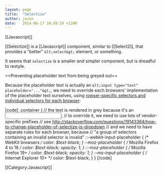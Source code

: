 ```yaml
---
layout: page
title:  "Selectize"
author: jevon
date:   2014-06-17 16:58:29 +1200
---
```


[[Javascript]]

[[Selectize]] is a [[Javascript]] component, similar to [[Select2]], that provides a "better" `&lt;select&gt;` element, or something.

It seems that `selectize` is a smaller and simpler component, but is dreadful to restyle.

==Preventing placeholder text from being greyed out==

Because the placeholder text is actually an `&lt;input type="text" placeholder="..."&gt;`, we need to override each browsers' implementation of the placeholder text ourselves, using <a href="http://stackoverflow.com/questions/2610497/change-an-inputs-html5-placeholder-color-with-css">rowser-specific selectors and individual selectors for each browser</a>:

[code]
  .container {
    // the text is rendered in grey because it's an <input placeholder="..">;
    // to override it, we need to use lots of vendor-specific prefixes
    // see http://stackoverflow.com/questions/19143364/how-to-change-placeholder-of-selectize-js-dropdown
    // and we need to have separate rules for each browser, because
    // "a group of selectors containing an invalid selector is invalid"
    ::-webkit-input-placeholder { /* WebKit browsers */
      color: $text-black;
    }
    :-moz-placeholder { /* Mozilla Firefox 4 to 18 */
      color: $text-black;
      opacity: 1;
    }
    ::-moz-placeholder { /* Mozilla Firefox 19+ */
      color: $text-black;
      opacity: 1;
    }
    :-ms-input-placeholder { /* Internet Explorer 10+ */
      color: $text-black;
    }
  }
[/code]

[[Category:Javascript]]
